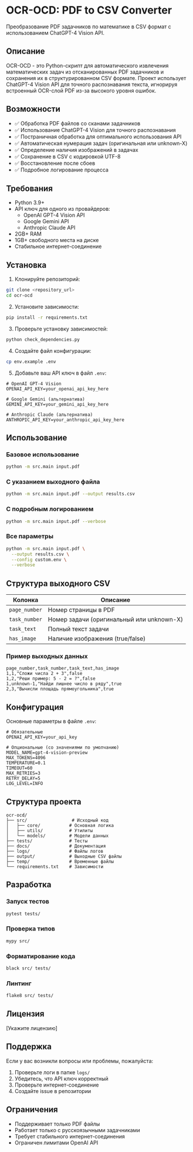 # OCR-OCD: PDF to CSV Converter

Преобразование PDF задачников по математике в CSV формат с использованием ChatGPT-4 Vision API.

## Описание

OCR-OCD - это Python-скрипт для автоматического извлечения математических задач из отсканированных PDF задачников и сохранения их в структурированном CSV формате. Проект использует ChatGPT-4 Vision API для точного распознавания текста, игнорируя встроенный OCR-слой PDF из-за высокого уровня ошибок.

## Возможности

- ✅ Обработка PDF файлов со сканами задачников
- ✅ Использование ChatGPT-4 Vision для точного распознавания
- ✅ Постраничная обработка для оптимального использования API
- ✅ Автоматическая нумерация задач (оригинальная или unknown-X)
- ✅ Определение наличия изображений в задачах
- ✅ Сохранение в CSV с кодировкой UTF-8
- ✅ Восстановление после сбоев
- ✅ Подробное логирование процесса

## Требования

- Python 3.9+
- API ключ для одного из провайдеров:
  - OpenAI GPT-4 Vision API
  - Google Gemini API
  - Anthropic Claude API
- 2GB+ RAM
- 1GB+ свободного места на диске
- Стабильное интернет-соединение

## Установка

1. Клонируйте репозиторий:
```bash
git clone <repository_url>
cd ocr-ocd
```

2. Установите зависимости:
```bash
pip install -r requirements.txt
```

3. Проверьте установку зависимостей:
```bash
python check_dependencies.py
```

4. Создайте файл конфигурации:
```bash
cp env.example .env
```

5. Добавьте ваш API ключ в файл `.env`:
```
# OpenAI GPT-4 Vision
OPENAI_API_KEY=your_openai_api_key_here

# Google Gemini (альтернатива)
GEMINI_API_KEY=your_gemini_api_key_here

# Anthropic Claude (альтернатива)
ANTHROPIC_API_KEY=your_anthropic_api_key_here
```

## Использование

### Базовое использование

```bash
python -m src.main input.pdf
```

### С указанием выходного файла

```bash
python -m src.main input.pdf --output results.csv
```

### С подробным логированием

```bash
python -m src.main input.pdf --verbose
```

### Все параметры

```bash
python -m src.main input.pdf \
  --output results.csv \
  --config custom.env \
  --verbose
```

## Структура выходного CSV

| Колонка | Описание |
|---------|----------|
| `page_number` | Номер страницы в PDF |
| `task_number` | Номер задачи (оригинальный или unknown-X) |
| `task_text` | Полный текст задачи |
| `has_image` | Наличие изображения (true/false) |

### Пример выходных данных

```csv
page_number,task_number,task_text,has_image
1,1,"Сложи числа 2 + 3",false
1,2,"Реши пример: 5 - 2 = ?",false
1,unknown-1,"Найди лишнее число в ряду",true
2,3,"Вычисли площадь прямоугольника",true
```

## Конфигурация

Основные параметры в файле `.env`:

```env
# Обязательные
OPENAI_API_KEY=your_api_key

# Опциональные (со значениями по умолчанию)
MODEL_NAME=gpt-4-vision-preview
MAX_TOKENS=4096
TEMPERATURE=0.1
TIMEOUT=60
MAX_RETRIES=3
RETRY_DELAY=5
LOG_LEVEL=INFO
```

## Структура проекта

```
ocr-ocd/
├── src/                 # Исходный код
│   ├── core/           # Основная логика
│   ├── utils/          # Утилиты
│   └── models/         # Модели данных
├── tests/              # Тесты
├── docs/               # Документация
├── logs/               # Файлы логов
├── output/             # Выходные CSV файлы
├── temp/               # Временные файлы
└── requirements.txt    # Зависимости
```

## Разработка

### Запуск тестов

```bash
pytest tests/
```

### Проверка типов

```bash
mypy src/
```

### Форматирование кода

```bash
black src/ tests/
```

### Линтинг

```bash
flake8 src/ tests/
```

## Лицензия

[Укажите лицензию]

## Поддержка

Если у вас возникли вопросы или проблемы, пожалуйста:

1. Проверьте логи в папке `logs/`
2. Убедитесь, что API ключ корректный
3. Проверьте интернет-соединение
4. Создайте issue в репозитории

## Ограничения

- Поддерживает только PDF файлы
- Работает только с русскоязычными задачниками
- Требует стабильного интернет-соединения
- Ограничен лимитами OpenAI API 